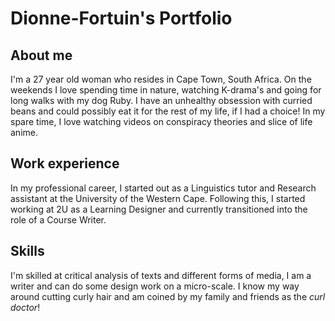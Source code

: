 # Dionne-Fortuin's Portfolio 

## About me
I'm a 27 year old woman who resides in Cape Town, South Africa. On the weekends I love spending time in nature, watching K-drama's and going for long walks with my dog Ruby. I have an unhealthy obsession with curried beans and could possibly eat it for the rest of my life, if I had a choice! In my spare time, I love watching videos on conspiracy theories and slice of life anime. 

## Work experience
In my professional career, I started out as a Linguistics tutor and Research assistant at the University of the Western Cape. Following this, I started working at 2U as a Learning Designer and currently transitioned into the role of a Course Writer. 

## Skills 
I'm skilled at critical analysis of texts and different forms of media, I am a writer and can do some design work on a micro-scale. I know my way around cutting curly hair and am coined by my family and friends as the *curl doctor*! 
